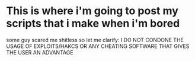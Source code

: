 # This is where i'm going to post my scripts that i make when i'm bored
some guy scared me shitless so let me clarify: I DO NOT CONDONE THE USAGE OF EXPLOITS/HAKCS OR ANY CHEATING SOFTWARE THAT GIVES THE USER AN ADVANTAGE
